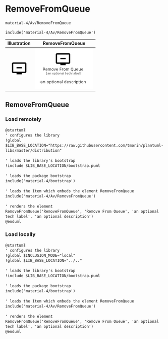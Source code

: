 # RemoveFromQueue


```text
material-4/Av/RemoveFromQueue
```

```text
include('material-4/Av/RemoveFromQueue')
```



| Illustration | RemoveFromQueue |
| :---: | :---: |
| ![illustration for Illustration](../../material-4/Av/RemoveFromQueue.png) | ![illustration for RemoveFromQueue](../../material-4/Av/RemoveFromQueue.Local.png) |




## RemoveFromQueue

### Load remotely
```plantuml
@startuml
' configures the library
!global $LIB_BASE_LOCATION="https://raw.githubusercontent.com/tmorin/plantuml-libs/master/distribution"

' loads the library's bootstrap
!include $LIB_BASE_LOCATION/bootstrap.puml

' loads the package bootstrap
include('material-4/bootstrap')

' loads the Item which embeds the element RemoveFromQueue
include('material-4/Av/RemoveFromQueue')

' renders the element
RemoveFromQueue('RemoveFromQueue', 'Remove From Queue', 'an optional tech label', 'an optional description')
@enduml
```

### Load locally
```plantuml
@startuml
' configures the library
!global $INCLUSION_MODE="local"
!global $LIB_BASE_LOCATION="../.."

' loads the library's bootstrap
!include $LIB_BASE_LOCATION/bootstrap.puml

' loads the package bootstrap
include('material-4/bootstrap')

' loads the Item which embeds the element RemoveFromQueue
include('material-4/Av/RemoveFromQueue')

' renders the element
RemoveFromQueue('RemoveFromQueue', 'Remove From Queue', 'an optional tech label', 'an optional description')
@enduml
```

